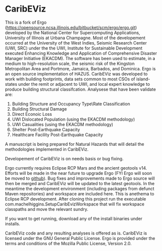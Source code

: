 # CaribEViz
This is a fork of Ergo (https://opensource.ncsa.illinois.edu/bitbucket/scm/ergo/ergo.git) developed by the National Center for Supercomputing Applications, University of Illinois at Urbana Champagne. 
Most of the developement occurred at the University of the West Indies, Seismic Research Center (UWI, SRC) under the the UWI, Institute for Sustainable Development executed Enhancing Knowledge and Application of Comprehensive Disaster Manager Initiative (EKACDM). The software has been used to estimate, in a medium to high-resolution scale, the seismic risk of the Kingston Metropolitan Area and Portmore, Jamaica, Barbados, and Dominica.
Ergo is an open source implementation of HAZUS. CaribEViz was developed to work with building footprints, data sets common to most CSOs of island-states under the remit or adjacent to UWI, and local expert knowledge to produce building structural classifcation. Analysese that have been validate are:  
1. Building Structure and Occupancy Type\Rate Classification
2. Building Structural Damage
3. Direct Econoic Loss
4. UWI Dislocated Population (using the EKACDM methodology)
5. UWI Casualities (using the EKACDM methodology)
6. Shelter Post-Earthquake Capacity
7. Healthcare Facility Post-Earthquake Capacity

A manuscript is being prepared for Natural Hazards that will detail the methodologies implemented in CaribEViz.

Developement of CaribEViz is on needs basis or bug fixing. 

Ergo currently requires Eclipse RCP Mars and the ancient geotools v14. Efforts will be made in the near future to upgrade Ergo (FYI Ergo will soon be moved to [github](https://github.com/ncsa)). Bug fixes and improvements made to Ergo source will then be merged and CaribEViz will be updated to the latest geotools. In the meantime the development environment (including packages from defunct Maven repositories) and workspace are included here. This is anethema to Eclipse RCP development. After cloning this project run the executable com.machelhiggins.SetupCaribEvizWorkspace that will fix workspace classpaths and move the relevant sundry.

If you want to get running, download any of the install binaries under installs. 

CaribEViz code and any resulting analyses is offered as is. CaribEViz is licensed under the GNU General Public License.  Ergo is provided under the terms and conditions of the Mozilla Public License, Version 2.0.

